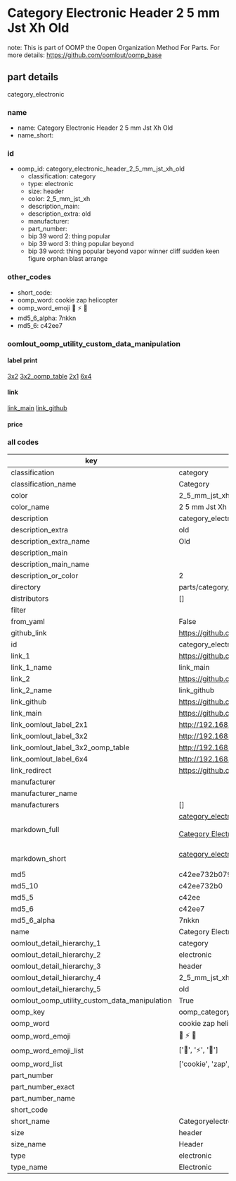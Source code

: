 # Category Electronic Header 2 5 mm Jst Xh Old  

note: This is part of OOMP the Oopen Organization Method For Parts. For more details: https://github.com/oomlout/oomp_base

##  part details
  



category_electronic



### name
* name: Category Electronic Header 2 5 mm Jst Xh Old
* name_short: 
### id
* oomp_id: category_electronic_header_2_5_mm_jst_xh_old
  * classification: category
  * type: electronic
  * size: header
  * color: 2_5_mm_jst_xh
  * description_main: 
  * description_extra: old
  * manufacturer: 
  * part_number: 
  * bip 39 word 2: thing popular
  * bip 39 word 3: thing popular beyond
  * bip 39 word: thing popular beyond vapor winner cliff sudden keen figure orphan blast arrange

### other_codes
* short_code: 
* oomp_word: cookie zap helicopter
* oomp_word_emoji :cookie: :zap: :helicopter:
* md5_6_alpha: 7nkkn
* md5_6: c42ee7






### oomlout_oomp_utility_custom_data_manipulation
#### label print
[3x2](http://192.168.1.245:1112/?label=oomp%207nkkn)
[3x2_oomp_table](http://192.168.1.108:1112/?label=oomp%207nkkn)
[2x1](http://192.168.1.242:1112/?label=oomp%207nkkn)
[6x4](http://192.168.1.55:1112/?label=oomp%207nkkn)    

#### link

[link_main](https://github.com/oomlout/oomlout_oomp_version_1_messy/tree/main/parts/category_electronic_header_2_5_mm_jst_xh_old) [link_github](https://github.com/oomlout/oomlout_oomp_version_1_messy/tree/main/parts/category_electronic_header_2_5_mm_jst_xh_old)                             

#### price







### all codes 
| key | value |  
| --- | --- |  
| classification | category |  
| classification_name | Category |  
| color | 2_5_mm_jst_xh |  
| color_name | 2 5 mm Jst Xh |  
| description | category_electronic |  
| description_extra | old |  
| description_extra_name | Old |  
| description_main |  |  
| description_main_name |  |  
| description_or_color | 2  |  
| directory | parts/category_electronic_header_2_5_mm_jst_xh_old |  
| distributors | [] |  
| filter |  |  
| from_yaml | False |  
| github_link | https://github.com/oomlout/oomlout_oomp_part_src/tree/main/parts/category_electronic_header_2_5_mm_jst_xh_old |  
| id | category_electronic_header_2_5_mm_jst_xh_old |  
| link_1 | https://github.com/oomlout/oomlout_oomp_version_1_messy/tree/main/parts/category_electronic_header_2_5_mm_jst_xh_old |  
| link_1_name | link_main |  
| link_2 | https://github.com/oomlout/oomlout_oomp_version_1_messy/tree/main/parts/category_electronic_header_2_5_mm_jst_xh_old |  
| link_2_name | link_github |  
| link_github | https://github.com/oomlout/oomlout_oomp_version_1_messy/tree/main/parts/category_electronic_header_2_5_mm_jst_xh_old |  
| link_main | https://github.com/oomlout/oomlout_oomp_version_1_messy/tree/main/parts/category_electronic_header_2_5_mm_jst_xh_old |  
| link_oomlout_label_2x1 | http://192.168.1.242:1112/?label=oomp%207nkkn |  
| link_oomlout_label_3x2 | http://192.168.1.245:1112/?label=oomp%207nkkn |  
| link_oomlout_label_3x2_oomp_table | http://192.168.1.108:1112/?label=oomp%207nkkn |  
| link_oomlout_label_6x4 | http://192.168.1.55:1112/?label=oomp%207nkkn |  
| link_redirect | https://github.com/oomlout/oomlout_oomp_version_1_messy/tree/main/parts/category_electronic_header_2_5_mm_jst_xh_old |  
| manufacturer |  |  
| manufacturer_name |  |  
| manufacturers | [] |  
| markdown_full | [category_electronic_header_2_5_mm_jst_xh_old](none)<br>[](none)<br>[Category Electronic Header 2 5 Mm Jst Xh Old](none)<br><br> |  
| markdown_short | [category_electronic_header_2_5_mm_jst_xh_old](none)<br><br> |  
| md5 | c42ee732b079bb10abfdff162baa0f05 |  
| md5_10 | c42ee732b0 |  
| md5_5 | c42ee |  
| md5_6 | c42ee7 |  
| md5_6_alpha | 7nkkn |  
| name | Category Electronic Header 2 5 mm Jst Xh Old |  
| oomlout_detail_hierarchy_1 | category |  
| oomlout_detail_hierarchy_2 | electronic |  
| oomlout_detail_hierarchy_3 | header |  
| oomlout_detail_hierarchy_4 | 2_5_mm_jst_xh |  
| oomlout_detail_hierarchy_5 | old |  
| oomlout_oomp_utility_custom_data_manipulation | True |  
| oomp_key | oomp_category_electronic_header_2_5_mm_jst_xh_old |  
| oomp_word | cookie zap helicopter |  
| oomp_word_emoji | :cookie: :zap: :helicopter: |  
| oomp_word_emoji_list | [':cookie:', ':zap:', ':helicopter:'] |  
| oomp_word_list | ['cookie', 'zap', 'helicopter'] |  
| part_number |  |  
| part_number_exact |  |  
| part_number_name |  |  
| short_code |  |  
| short_name | Categoryelectronic |  
| size | header |  
| size_name | Header |  
| type | electronic |  
| type_name | Electronic |  
